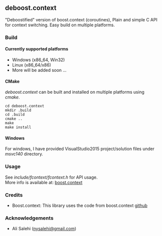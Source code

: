 ## deboost.context
"Deboostified" version of boost.context (coroutines), Plain and simple C API for context switching. Easy build on multiple platforms.  

### Build
#### Currently supported platforms 
- Windows (x86_64, Win32)
- Linux (x86_64/x86)
- More will be added soon ...

#### CMake
_deboost.context_ can be built and installed on multiple platforms using _cmake_.  
```
cd deboost.context
mkdir .build
cd .build
cmake ..
make
make install
```

#### Windows
For windows, I have provided VisualStudio2015 project/solution files under _msvc140_ directory.

### Usage
See _include/fcontext/fcontext.h_ for API usage.  
More info is available at: [boost.context](http://www.boost.org/doc/libs/1_60_0/libs/context/doc/html/index.html)

### Credits
- Boost.context: This library uses the code from boost.context [github](https://github.com/boostorg/context)

### Acknowledgements
- Ali Salehi (nysalehi@gmail.com) 

